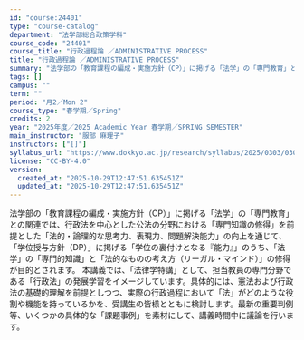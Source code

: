 ```yaml
---
id: "course:24401"
type: "course-catalog"
department: "法学部総合政策学科"
course_code: "24401"
course_title: "行政過程論 ／ADMINISTRATIVE PROCESS"
title: "行政過程論 ／ADMINISTRATIVE PROCESS"
summary: "法学部の「教育課程の編成・実施方針（CP）」に掲げる「法学」の「専門教育」との関連では、行政法を中心とした公法の分野における「専門知識の修得」を前提とした「法的・論理的な思考力、表現力、問題解決能力」の向上を通じて、「学位授与方針（DP）」…"
tags: []
campus: ""
term: ""
period: "月2／Mon 2"
course_type: "春学期／Spring"
credits: 2
year: "2025年度／2025 Academic Year 春学期／SPRING SEMESTER"
main_instructor: "服部 麻理子"
instructors: ["[]"]
syllabus_url: "https://www.dokkyo.ac.jp/research/syllabus/2025/0303/0303_24401_ja_JP.html"
license: "CC-BY-4.0"
version:
  created_at: "2025-10-29T12:47:51.635451Z"
  updated_at: "2025-10-29T12:47:51.635451Z"
---
```

法学部の「教育課程の編成・実施方針（CP）」に掲げる「法学」の「専門教育」との関連では、行政法を中心とした公法の分野における「専門知識の修得」を前提とした「法的・論理的な思考力、表現力、問題解決能力」の向上を通じて、「学位授与方針（DP）」に掲げる「学位の裏付けとなる『能力』」のうち、「法学」の「専門的知識」と「法的なものの考え方（リーガル・マインド）」の修得が目的とされます。 本講義では、「法律学特講」として、担当教員の専門分野である「行政法」の発展学習をイメージしています。具体的には、憲法および行政法の基礎的理解を前提としつつ、実際の行政過程において「法」がどのような役割や機能を持っているかを、受講生の皆様とともに検討します。最新の重要判例等、いくつかの具体的な「課題事例」を素材にして、講義時間中に議論を行います。

